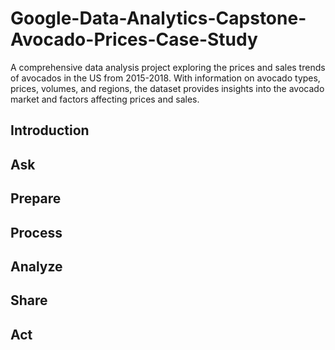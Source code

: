 # Google-Data-Analytics-Capstone-Avocado-Prices-Case-Study
A comprehensive data analysis project exploring the prices and sales trends of avocados in the US from 2015-2018. With information on avocado types, prices, volumes, and regions, the dataset provides insights into the avocado market and factors affecting prices and sales.

## Introduction


## Ask


## Prepare


## Process


## Analyze


## Share


## Act

